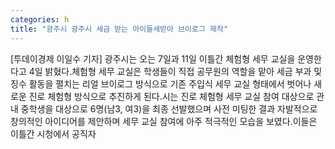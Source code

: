 ```yaml
---
categories: h
title: "광주시 광주시 세금 받는 아이들세받아 브이로그 제작"
---
```

[투데이경제 이일수 기자] 광주시는 오는 7일과 11일 이틀간 체험형 세무 교실을 운영한다고 4일 밝혔다.체험형 세무 교실은 학생들이 직접 공무원의 역할을 맡아 세금 부과 및 징수 활동을 펼치는 리얼 브이로그 방식으로 기존 주입식 세무 교실 형태에서 벗어나 새로운 진로 체험형 방식으로 추진하게 된다.시는 진로 체험형 세무 교실 참여 대상으로 관내 중학생을 대상으로 6명(남3, 여3)을 최종 선발했으며 사전 미팅한 결과 자발적으로 창의적인 아이디어를 제안하며 세무 교실 참여에 아주 적극적인 모습을 보였다.이들은 이틀간 시청에서 공직자